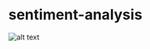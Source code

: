 # sentiment-analysis

![alt text](https://raw.githubusercontent.com/imranulashrafi/sentiment-analysis/master/images/img1.png)
